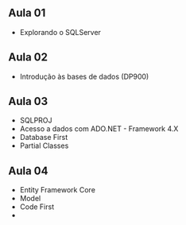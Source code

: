 ## Aula 01
- Explorando o SQLServer

## Aula 02
- Introdução às bases de dados (DP900)

## Aula 03
- SQLPROJ
- Acesso a dados com ADO.NET - Framework 4.X
- Database First
- Partial Classes

## Aula 04
- Entity Framework Core
- Model
- Code First
-
